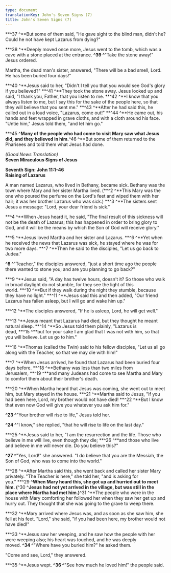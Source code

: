 ```yaml
---
type: document
translationKey: John's Seven Signs (7)
title: John's Seven Signs (7)
---
```

**^37 ^**But some of them said, "He gave sight to the blind man, didn\'t
he? Could he not have kept Lazarus from dying?"

**^38 ^**Deeply moved once more, Jesus went to the tomb, which was a
cave with a stone placed at the entrance. **^39 ^**"Take the stone
away!" Jesus ordered.

Martha, the dead man\'s sister, answered, "There will be a bad smell,
Lord. He has been buried four days!"

**^40 ^**Jesus said to her, "Didn\'t I tell you that you would see
God\'s glory if you believed?" **^41 ^**They took the stone away. Jesus
looked up and said, "I thank you, Father, that you listen to
me. **^42 ^**I know that you always listen to me, but I say this for the
sake of the people here, so that they will believe that you sent
me." **^43 ^**After he had said this, he called out in a loud voice,
"Lazarus, come out!" **^44 ^**He came out, his hands and feet wrapped in
grave cloths, and with a cloth around his face. "Untie him," Jesus told
them, "and let him go."

**^45 ^**Many of the people who had come to visit Mary saw what Jesus
did, and they believed in him.**^46 ^**But some of them returned to the
Pharisees and told them what Jesus had done.

*(Good News Translation)*\
**Seven Miraculous Signs of Jesus**

**Seventh Sign: John 11:1-46\
Raising of Lazarus**

A man named Lazarus, who lived in Bethany, became sick. Bethany was the
town where Mary and her sister Martha lived. (**^2 ^**This Mary was the
one who poured the perfume on the Lord\'s feet and wiped them with her
hair; it was her brother Lazarus who was sick.) **^3 ^**The sisters sent
Jesus a message: "Lord, your dear friend is sick."

**^4 ^**When Jesus heard it, he said, "The final result of this sickness
will not be the death of Lazarus; this has happened in order to bring
glory to God, and it will be the means by which the Son of God will
receive glory."

**^5 ^**Jesus loved Martha and her sister and Lazarus. **^6 ^**Yet when
he received the news that Lazarus was sick, he stayed where he was for
two more days. **^7 ^**Then he said to the disciples, "Let us go back to
Judea."

**^8 ^**"Teacher," the disciples answered, "just a short time ago the
people there wanted to stone you; and are you planning to go back?"

**^9 ^**Jesus said, "A day has twelve hours, doesn\'t it? So those who
walk in broad daylight do not stumble, for they see the light of this
world. **^10 ^**But if they walk during the night they stumble, because
they have no light." **^11 ^**Jesus said this and then added, "Our
friend Lazarus has fallen asleep, but I will go and wake him up."

**^12 ^**The disciples answered, "If he is asleep, Lord, he will get
well."

**^13 ^**Jesus meant that Lazarus had died, but they thought he meant
natural sleep. **^14 ^**So Jesus told them plainly, "Lazarus is
dead, **^15 ^**but for your sake I am glad that I was not with him, so
that you will believe. Let us go to him."

**^16 ^**Thomas (called the Twin) said to his fellow disciples, "Let us
all go along with the Teacher, so that we may die with him!"

**^7 ^**When Jesus arrived, he found that Lazarus had been buried four
days before. **^18 ^**Bethany was less than two miles from
Jerusalem, **^19 ^**and many Judeans had come to see Martha and Mary to
comfort them about their brother\'s death.

**^20 ^**When Martha heard that Jesus was coming, she went out to meet
him, but Mary stayed in the house. **^21 ^**Martha said to Jesus, "If
you had been here, Lord, my brother would not have died! **^22 ^**But I
know that even now God will give you whatever you ask him for."

**^23 ^**"Your brother will rise to life," Jesus told her.

**^24 ^**"I know," she replied, "that he will rise to life on the last
day."

**^25 ^**Jesus said to her, "I am the resurrection and the life. Those
who believe in me will live, even though they die; **^26 ^**and those
who live and believe in me will never die. Do you believe this?"

**^27 ^**"Yes, Lord!" she answered. "I do believe that you are the
Messiah, the Son of God, who was to come into the world."

**^28 ^**After Martha said this, she went back and called her sister
Mary privately. "The Teacher is here," she told her, "and is asking for
you." **^29 ^**When Mary heard this, she got up and hurried out to meet
him. (**^30 ^**Jesus had not yet arrived in the village, but was still
in the place where Martha had met him.)**^31 ^**The people who were in
the house with Mary comforting her followed her when they saw her get up
and hurry out. They thought that she was going to the grave to weep
there.

**^32 ^**Mary arrived where Jesus was, and as soon as she saw him, she
fell at his feet. "Lord," she said, "if you had been here, my brother
would not have died!"

**^33 ^**Jesus saw her weeping, and he saw how the people with her were
weeping also; his heart was touched, and he was deeply
moved. **^34 ^**"Where have you buried him?" he asked them.

"Come and see, Lord," they answered.

**^35 ^**Jesus wept. **^36 ^**"See how much he loved him!" the people
said.
